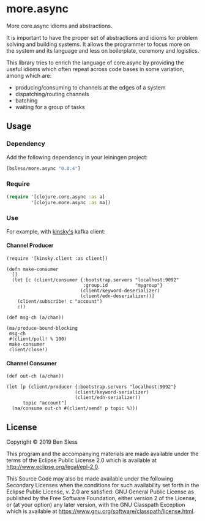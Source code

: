 # more.async

More core.async idioms and abstractions.

It is important to have the proper set of abstractions and idioms for problem solving and building systems. It allows the programmer to focus more on the system and its language and less on boilerplate, ceremony and logistics.

This library tries to enrich the language of core.async by providing the useful idioms which often repeat across code bases in some variation, among which are:

- producing/consuming to channels at the edges of a system
- dispatching/routing channels
- batching
- waiting for a group of tasks

## Usage

### Dependency

Add the following dependency in your leiningen project:
```clojure
[bsless/more.async "0.0.4"]
```

### Require

```clojure
(require '[clojure.core.async :as a]
         '[clojure.more.async :as ma])
```

### Use

For example, with [kinsky's](https://github.com/pyr/kinsky) kafka client:

#### Channel Producer

```
(require '[kinsky.client :as client])

(defn make-consumer
  []
  (let [c (client/consumer {:bootstrap.servers "localhost:9092"
                            :group.id          "mygroup"}
                           (client/keyword-deserializer)
                           (client/edn-deserializer))]
    (client/subscribe! c "account")
    c))

(def msg-ch (a/chan))

(ma/produce-bound-blocking
 msg-ch
 #(client/poll! % 100)
 make-consumer
 client/close!)
```

#### Channel Consumer

```
(def out-ch (a/chan))

(let [p (client/producer {:bootstrap.servers "localhost:9092"}
                         (client/keyword-serializer)
                         (client/edn-serializer))
      topic "account"]
  (ma/consume out-ch #(client/send! p topic %)))
```

## License

Copyright © 2019 Ben Sless

This program and the accompanying materials are made available under the
terms of the Eclipse Public License 2.0 which is available at
http://www.eclipse.org/legal/epl-2.0.

This Source Code may also be made available under the following Secondary
Licenses when the conditions for such availability set forth in the Eclipse
Public License, v. 2.0 are satisfied: GNU General Public License as published by
the Free Software Foundation, either version 2 of the License, or (at your
option) any later version, with the GNU Classpath Exception which is available
at https://www.gnu.org/software/classpath/license.html.
